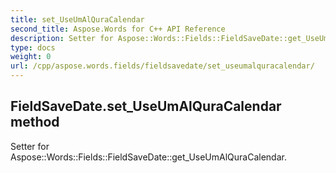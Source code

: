 ```yaml
---
title: set_UseUmAlQuraCalendar
second_title: Aspose.Words for C++ API Reference
description: Setter for Aspose::Words::Fields::FieldSaveDate::get_UseUmAlQuraCalendar. 
type: docs
weight: 0
url: /cpp/aspose.words.fields/fieldsavedate/set_useumalquracalendar/
---
```

## FieldSaveDate.set_UseUmAlQuraCalendar method


Setter for Aspose::Words::Fields::FieldSaveDate::get_UseUmAlQuraCalendar. 

